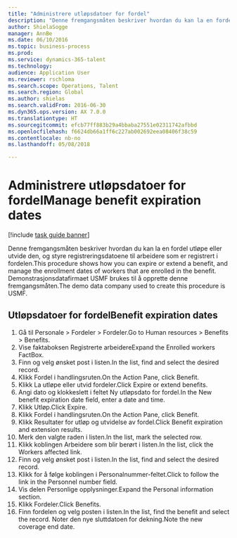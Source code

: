 ```yaml
--- 
title: "Administrere utløpsdatoer for fordel"
description: "Denne fremgangsmåten beskriver hvordan du kan la en fordel utløpe eller utvide den, og styre registreringsdatoene til arbeidere som er registrert i fordelen."
author: ShielaSogge
manager: AnnBe
ms.date: 06/10/2016
ms.topic: business-process
ms.prod: 
ms.service: dynamics-365-talent
ms.technology: 
audience: Application User
ms.reviewer: rschloma
ms.search.scope: Operations, Talent
ms.search.region: Global
ms.author: shielas
ms.search.validFrom: 2016-06-30
ms.dyn365.ops.version: AX 7.0.0
ms.translationtype: HT
ms.sourcegitcommit: efcb77ff883b29a4bbaba27551e02311742afbbd
ms.openlocfilehash: f6624db66a1ff6c227ab002692eea08406f38c59
ms.contentlocale: nb-no
ms.lasthandoff: 05/08/2018

---
```

# <a name="manage-benefit-expiration-dates"></a><span data-ttu-id="410ad-103">Administrere utløpsdatoer for fordel</span><span class="sxs-lookup"><span data-stu-id="410ad-103">Manage benefit expiration dates</span></span>

[!include [task guide banner](../../includes/task-guide-banner.md)]

<span data-ttu-id="410ad-104">Denne fremgangsmåten beskriver hvordan du kan la en fordel utløpe eller utvide den, og styre registreringsdatoene til arbeidere som er registrert i fordelen.</span><span class="sxs-lookup"><span data-stu-id="410ad-104">This procedure shows how you can expire or extend a benefit, and manage the enrollment dates of workers that are enrolled in the benefit.</span></span> <span data-ttu-id="410ad-105">Demonstrasjonsdatafirmaet USMF brukes til å opprette denne fremgangsmåten.</span><span class="sxs-lookup"><span data-stu-id="410ad-105">The demo data company used to create this procedure is USMF.</span></span>


## <a name="benefit-expiration-dates"></a><span data-ttu-id="410ad-106">Utløpsdatoer for fordel</span><span class="sxs-lookup"><span data-stu-id="410ad-106">Benefit expiration dates</span></span>
1. <span data-ttu-id="410ad-107">Gå til Personale > Fordeler > Fordeler.</span><span class="sxs-lookup"><span data-stu-id="410ad-107">Go to Human resources > Benefits > Benefits.</span></span>
2. <span data-ttu-id="410ad-108">Vise faktaboksen Registrerte arbeidere</span><span class="sxs-lookup"><span data-stu-id="410ad-108">Expand the Enrolled workers FactBox.</span></span>
3. <span data-ttu-id="410ad-109">Finn og velg ønsket post i listen.</span><span class="sxs-lookup"><span data-stu-id="410ad-109">In the list, find and select the desired record.</span></span>
4. <span data-ttu-id="410ad-110">Klikk Fordel i handlingsruten.</span><span class="sxs-lookup"><span data-stu-id="410ad-110">On the Action Pane, click Benefit.</span></span>
5. <span data-ttu-id="410ad-111">Klikk La utløpe eller utvid fordeler.</span><span class="sxs-lookup"><span data-stu-id="410ad-111">Click Expire or extend benefits.</span></span>
6. <span data-ttu-id="410ad-112">Angi dato og klokkeslett i feltet Ny utløpsdato for fordel.</span><span class="sxs-lookup"><span data-stu-id="410ad-112">In the New benefit expiration date field, enter a date and time.</span></span>
7. <span data-ttu-id="410ad-113">Klikk Utløp.</span><span class="sxs-lookup"><span data-stu-id="410ad-113">Click Expire.</span></span>
8. <span data-ttu-id="410ad-114">Klikk Fordel i handlingsruten.</span><span class="sxs-lookup"><span data-stu-id="410ad-114">On the Action Pane, click Benefit.</span></span>
9. <span data-ttu-id="410ad-115">Klikk Resultater for utløp og utvidelse av fordel.</span><span class="sxs-lookup"><span data-stu-id="410ad-115">Click Benefit expiration and extension results.</span></span>
10. <span data-ttu-id="410ad-116">Merk den valgte raden i listen.</span><span class="sxs-lookup"><span data-stu-id="410ad-116">In the list, mark the selected row.</span></span>
11. <span data-ttu-id="410ad-117">Klikk koblingen Arbeidere som blir berørt i listen.</span><span class="sxs-lookup"><span data-stu-id="410ad-117">In the list, click the Workers affected link.</span></span>
12. <span data-ttu-id="410ad-118">Finn og velg ønsket post i listen.</span><span class="sxs-lookup"><span data-stu-id="410ad-118">In the list, find and select the desired record.</span></span>
13. <span data-ttu-id="410ad-119">Klikk for å følge koblingen i Personalnummer-feltet.</span><span class="sxs-lookup"><span data-stu-id="410ad-119">Click to follow the link in the Personnel number field.</span></span>
14. <span data-ttu-id="410ad-120">Vis delen Personlige opplysninger.</span><span class="sxs-lookup"><span data-stu-id="410ad-120">Expand the Personal information section.</span></span>
15. <span data-ttu-id="410ad-121">Klikk Fordeler.</span><span class="sxs-lookup"><span data-stu-id="410ad-121">Click Benefits.</span></span>
16. <span data-ttu-id="410ad-122">Finn fordelen og velg posten i listen.</span><span class="sxs-lookup"><span data-stu-id="410ad-122">In the list, find the benefit and select the record.</span></span> <span data-ttu-id="410ad-123">Noter den nye sluttdatoen for dekning.</span><span class="sxs-lookup"><span data-stu-id="410ad-123">Note the new coverage end date.</span></span>


